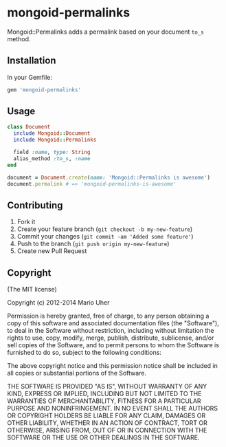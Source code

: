 # mongoid-permalinks

Mongoid::Permalinks adds a permalink based on your document `to_s` method.

## Installation

In your Gemfile:

```ruby
gem 'mongoid-permalinks'
```

## Usage

```ruby
class Document
  include Mongoid::Document
  include Mongoid::Permalinks

  field :name, type: String
  alias_method :to_s, :name
end
```

```ruby
document = Document.create(name: 'Mongoid::Permalinks is awesome')
document.permalink # => 'mongoid-permalinks-is-awesome'
```

## Contributing

1. Fork it
2. Create your feature branch (`git checkout -b my-new-feature`)
3. Commit your changes (`git commit -am 'Added some feature'`)
4. Push to the branch (`git push origin my-new-feature`)
5. Create new Pull Request

## Copyright

(The MIT license)

Copyright (c) 2012-2014 Mario Uher

Permission is hereby granted, free of charge, to any person obtaining
a copy of this software and associated documentation files (the
"Software"), to deal in the Software without restriction, including
without limitation the rights to use, copy, modify, merge, publish,
distribute, sublicense, and/or sell copies of the Software, and to
permit persons to whom the Software is furnished to do so, subject to
the following conditions:

The above copyright notice and this permission notice shall be
included in all copies or substantial portions of the Software.

THE SOFTWARE IS PROVIDED "AS IS", WITHOUT WARRANTY OF ANY KIND,
EXPRESS OR IMPLIED, INCLUDING BUT NOT LIMITED TO THE WARRANTIES OF
MERCHANTABILITY, FITNESS FOR A PARTICULAR PURPOSE AND
NONINFRINGEMENT. IN NO EVENT SHALL THE AUTHORS OR COPYRIGHT HOLDERS BE
LIABLE FOR ANY CLAIM, DAMAGES OR OTHER LIABILITY, WHETHER IN AN ACTION
OF CONTRACT, TORT OR OTHERWISE, ARISING FROM, OUT OF OR IN CONNECTION
WITH THE SOFTWARE OR THE USE OR OTHER DEALINGS IN THE SOFTWARE.
